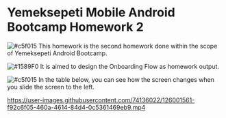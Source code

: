 # Yemeksepeti Mobile Android Bootcamp Homework 2
![#c5f015](https://via.placeholder.com/15/c5f015/000000?text=+) This homework is the second homework done within the scope of Yemeksepeti Android Bootcamp.

 ![#1589F0](https://via.placeholder.com/15/1589F0/000000?text=+) It is aimed to design the Onboarding Flow as homework output. 

 ![#c5f015](https://via.placeholder.com/15/c5f015/000000?text=+) In the table below, you can see how the screen changes when you slide the screen to the left.
 
https://user-images.githubusercontent.com/74136022/126001561-f92c6f05-460a-4614-84d4-0c5361469eb9.mp4
 

